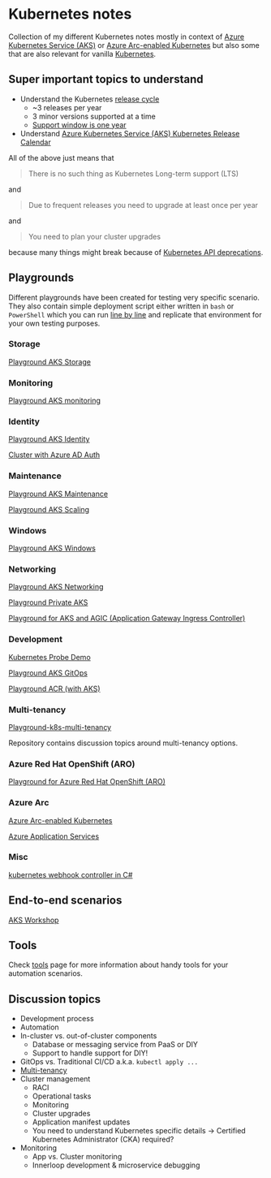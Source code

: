 # Kubernetes notes

Collection of my different Kubernetes notes mostly in context of 
[Azure Kubernetes Service (AKS)](https://docs.microsoft.com/en-us/azure/aks/) or
[Azure Arc-enabled Kubernetes](https://docs.microsoft.com/en-us/azure/azure-arc/kubernetes/overview)
but also some that are also relevant for vanilla [Kubernetes](https://kubernetes.io/docs/home/).

## Super important topics to understand

- Understand the Kubernetes [release cycle](https://github.com/kubernetes/community/blob/master/contributors/devel/sig-release/release.md#the-release-cycle)
  - ~3 releases per year
  - 3 minor versions supported at a time
  - [Support window is one year](https://kubernetes.io/blog/2020/08/31/kubernetes-1-19-feature-one-year-support/)
- Understand [Azure Kubernetes Service (AKS) Kubernetes Release Calendar](https://docs.microsoft.com/en-us/azure/aks/supported-kubernetes-versions?tabs=azure-cli#aks-kubernetes-release-calendar)

All of the above just means that

> There is no such thing as Kubernetes Long-term support (LTS)

and

> Due to frequent releases you need to upgrade at least once per year

and

> You need to plan your cluster upgrades

because many things might break because of [Kubernetes API deprecations](https://kubernetes.io/docs/reference/using-api/deprecation-guide/).

## Playgrounds

Different playgrounds have been created for testing very specific scenario.
They also contain simple deployment script either written in
`bash` or `PowerShell` which you can run [line by line](https://github.com/JanneMattila/some-questions-and-some-answers/blob/master/q%26a/vs_code.md#automation-tip-shift-enter)
and replicate that environment for your own testing purposes.

### Storage

[Playground AKS Storage](https://github.com/JanneMattila/playground-aks-storage)

### Monitoring

[Playground AKS monitoring](https://github.com/JanneMattila/playground-aks-monitoring)

### Identity

[Playground AKS Identity](https://github.com/JanneMattila/playground-aks-identity)

[Cluster with Azure AD Auth](https://github.com/JanneMattila/k8s-cluster)

### Maintenance

[Playground AKS Maintenance](https://github.com/JanneMattila/playground-aks-maintenance)

[Playground AKS Scaling](https://github.com/JanneMattila/playground-aks-scaling)

### Windows

[Playground AKS Windows](https://github.com/JanneMattila/playground-aks-windows)

### Networking

[Playground AKS Networking](https://github.com/JanneMattila/playground-aks-networking)

[Playground Private AKS](https://github.com/JanneMattila/playground-private-aks)

[Playground for AKS and AGIC (Application Gateway Ingress Controller)](https://github.com/JanneMattila/playground-aks-agic)

### Development

[Kubernetes Probe Demo](https://github.com/JanneMattila/KubernetesProbeDemo)

[Playground AKS GitOps](https://github.com/JanneMattila/playground-aks-gitops)

[Playground ACR (with AKS)](https://github.com/JanneMattila/playground-aks-acr)

### Multi-tenancy

[Playground-k8s-multi-tenancy](https://github.com/JanneMattila/playground-k8s-multi-tenancy)

Repository contains discussion topics around multi-tenancy options.

### Azure Red Hat OpenShift (ARO)

[Playground for Azure Red Hat OpenShift (ARO)](https://github.com/JanneMattila/playground-aro)

### Azure Arc

[Azure Arc-enabled Kubernetes](https://github.com/JanneMattila/azure-arc-demos/tree/main/k8s)

[Azure Application Services](https://github.com/JanneMattila/azure-application-services-demo)

### Misc

[kubernetes webhook controller in C#](https://github.com/JanneMattila/k8s-webhook-controller)

## End-to-end scenarios

[AKS Workshop](https://github.com/JanneMattila/aks-workshop)

## Tools

Check [tools](./tools.md) page for more information about handy tools for your automation scenarios. 

## Discussion topics

- Development process
- Automation
- In-cluster vs. out-of-cluster components
  - Database or messaging service from PaaS or DIY
  - Support to handle support for DIY!
- GitOps vs. Traditional CI/CD a.k.a. `kubectl apply ...`
- [Multi-tenancy](https://github.com/JanneMattila/playground-k8s-multi-tenancy)
- Cluster management
  - RACI
  - Operational tasks
  - Monitoring
  - Cluster upgrades
  - Application manifest updates
  - You need to understand Kubernetes specific details -> Certified Kubernetes Administrator (CKA) required?
- Monitoring
  - App vs. Cluster monitoring
  - Innerloop development & microservice debugging
